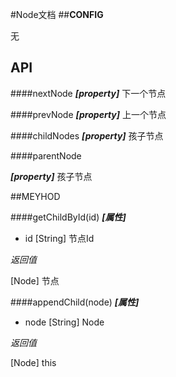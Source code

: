#Node文档
##**CONFIG**

无

## API
####nextNode
***[property]*** 下一个节点

####prevNode
***[property]*** 上一个节点

####childNodes
***[property]*** 孩子节点

####parentNode

***[property]*** 孩子节点


##MEYHOD


####getChildById(id)
***[属性]*** 

+ id [String] 节点Id

*返回值*  

[Node] 节点


####appendChild(node)
***[属性]*** 

+ node [String] Node

*返回值*  

[Node] this


